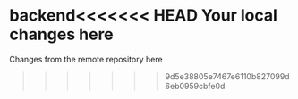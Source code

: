 backend<<<<<<< HEAD
Your local changes here
=======
Changes from the remote repository here
>>>>>>> 9d5e38805e7467e6110b827099d6eb0959cbfe0d
